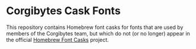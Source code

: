 # Corgibytes Cask Fonts

This repository contains Homebrew font casks for fonts that are used by members of the Corgibytes team, but which do not (or no longer) appear in the official [Homebrew Font Casks](https://github.com/Homebrew/homebrew-cask-fonts) project.
